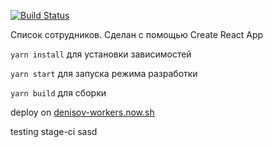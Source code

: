 [![Build Status](https://travis-ci.org/c1n1k/workers.svg?branch=deploy)](https://travis-ci.org/c1n1k/workers)

Список сотрудников. Сделан с помощью Create React App

`yarn install` для установки зависимостей

`yarn start` для запуска режима разработки

`yarn build` для сборки

deploy on [denisov-workers.now.sh](https://denisov-workers.now.sh/)

testing stage-ci sasd

